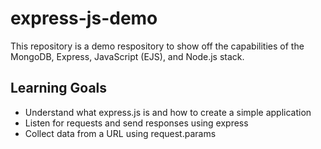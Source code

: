 # express-js-demo
This repository is a demo respository to show off the capabilities of the MongoDB, Express, JavaScript (EJS), and Node.js stack.

## Learning Goals
* Understand what express.js is and how to create a simple application
* Listen for requests and send responses using express
* Collect data from a URL using request.params